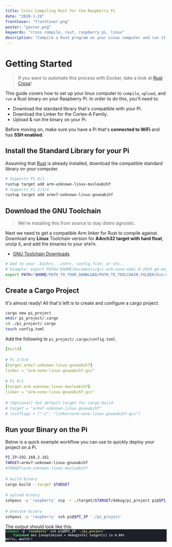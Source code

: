 ```yaml
---
title: Cross Compiling Rust for the Raspberry Pi
date: "2020-1-28"
frontCover: "frontCover.png"
poster: "poster.png"
keywords: "cross compile, rust, raspberry pi, linux"
description: "Compile a Rust program on your Linux computer and run it on the Pi!"
---
```


# Getting Started

> If you want to automate this process with Docker, take a look at [Rust Cross](https://github.com/japaric/rust-cross)!

This guide covers how to set up your linux computer to `compile`, `upload`, and `run` a Rust binary on your Raspberry Pi. In order to do this, you'll need to:

- Download the standard library that's compatible with your Pi.
- Download the Linker for the Cortex-A Family.
- Upload & run the binary on your Pi.

Before moving on, make sure you have a Pi that's **connected to WiFi** and has **SSH enabled**.

## Install the Standard Library for your Pi

Assuming that [Rust](https://www.rust-lang.org/) is already installed, download the compatible standard library on your computer.

```bash
# Supports Pi 0/1
rustup target add arm-unknown-linux-musleabihf
# Supports Pi 2/3/4
rustup target add armv7-unknown-linux-gnueabihf
```

## Download the GNU Toolchain

> We're installing this from source to stay distro agnostic.

Next we need to get a compatible Arm linker for Rust to compile against. Download any **Linux** Toolchain version for **AArch32 target with hard float**, unzip it, and add the binaries to your `$PATH`.

- [GNU Toolchain Downloads](https://developer.arm.com/tools-and-software/open-source-software/developer-tools/gnu-toolchain/gnu-a/downloads)

```bash
# Add to your .bashrc, .zshrc, config.fish, or etc..
# Example: export PATH="$HOME/Documents/gcc-arm-none-eabi-9-2019-q4-major/bin:$PATH"
export PATH="$HOME/PATH_TO_YOUR_DOWNLOAD/PATH_TO_TOOLCHAIN_FOLDER/bin:$PATH"
```

## Create a Cargo Project

It's almost ready! All that's left is to create and configure a cargo project.

```bash
cargo new pi_project
mkdir pi_project/.cargo
cd ./pi_project/.cargo
touch config.toml
```

Add the following to `pi_project/.cargo/config.toml`.

```yaml
[build]

# Pi 2/3/4
[target.armv7-unknown-linux-gnueabihf]
linker = "arm-none-linux-gnueabihf-gcc"

# Pi 0/1
[target.arm-unknown-linux-musleabihf]
linker = "arm-none-linux-gnueabihf-gcc"

# (Optional) Set default target for cargo build
# target = "armv7-unknown-linux-gnueabihf"
# rustflags = ["-C", "linker=arm-none-linux-gnueabihf-gcc"]
```

## Run your Binary on the Pi

Below is a quick example workflow you can use to quickly deploy your project on a Pi.

```bash
PI_IP=192.168.2.161
TARGET=armv7-unknown-linux-gnueabihf
#TARGET=arm-unknown-linux-musleabihf

# build binary
cargo build --target $TARGET

# upload binary
sshpass -p 'raspberry' scp -r ./target/$TARGET/debug/pi_project pi@$PI_IP:/home/pi

# execute binary
sshpass -p 'raspberry' ssh pi@$PI_IP './pi_project'
```

The output should look like this.
![example output of the Rust program](/posts/cross-compiling-rust-for-the-raspberry-pi/demo.png)
